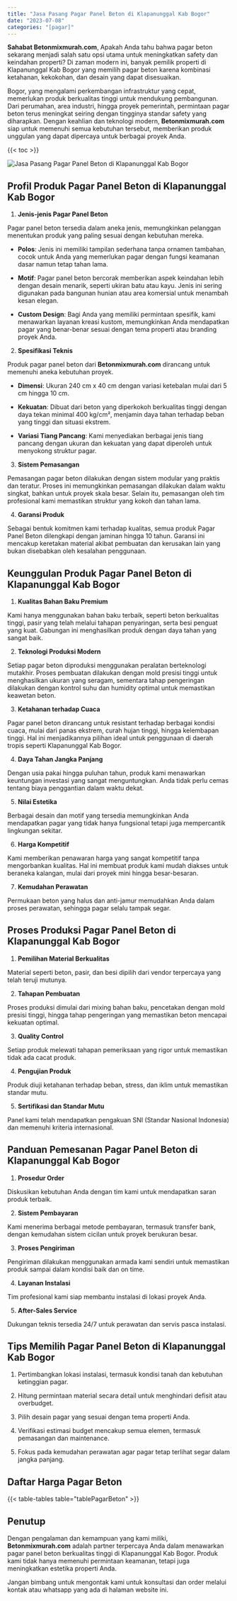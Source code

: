 ```yaml
---
title: "Jasa Pasang Pagar Panel Beton di Klapanunggal Kab Bogor"
date: "2023-07-08"
categories: "[pagar]"
---
```


**Sahabat Betonmixmurah.com**, Apakah Anda tahu bahwa pagar beton sekarang menjadi salah satu opsi utama untuk meningkatkan safety dan keindahan properti? Di zaman modern ini, banyak pemilik properti di Klapanunggal Kab Bogor yang memilih pagar beton karena kombinasi ketahanan, kekokohan, dan desain yang dapat disesuaikan.  

Bogor, yang mengalami perkembangan infrastruktur yang cepat, memerlukan produk berkualitas tinggi untuk mendukung pembangunan. Dari perumahan, area industri, hingga proyek pemerintah, permintaan pagar beton terus meningkat seiring dengan tingginya standar safety yang diharapkan. Dengan keahlian dan teknologi modern, **Betonmixmurah.com** siap untuk memenuhi semua kebutuhan tersebut, memberikan produk unggulan yang dapat dipercaya untuk berbagai proyek Anda.

{{< toc >}}

![Jasa Pasang Pagar Panel Beton di Klapanunggal Kab Bogor](/images/pagar/pagar-beton-01.jpg)

## Profil Produk Pagar Panel Beton di Klapanunggal Kab Bogor

1. **Jenis-jenis Pagar Panel Beton**  

Pagar panel beton tersedia dalam aneka jenis, memungkinkan pelanggan menentukan produk yang paling sesuai dengan kebutuhan mereka.  

- **Polos**: Jenis ini memiliki tampilan sederhana tanpa ornamen tambahan, cocok untuk Anda yang memerlukan pagar dengan fungsi keamanan dasar namun tetap tahan lama.  

- **Motif**: Pagar panel beton bercorak memberikan aspek keindahan lebih dengan desain menarik, seperti ukiran batu atau kayu. Jenis ini sering digunakan pada bangunan hunian atau area komersial untuk menambah kesan elegan.  

- **Custom Design**: Bagi Anda yang memiliki permintaan spesifik, kami menawarkan layanan kreasi kustom, memungkinkan Anda mendapatkan pagar yang benar-benar sesuai dengan tema properti atau branding proyek Anda.  

2. **Spesifikasi Teknis**  

Produk pagar panel beton dari **Betonmixmurah.com** dirancang untuk memenuhi aneka kebutuhan proyek.  

- **Dimensi**: Ukuran 240 cm x 40 cm dengan variasi ketebalan mulai dari 5 cm hingga 10 cm.  

- **Kekuatan**: Dibuat dari beton yang diperkokoh berkualitas tinggi dengan daya tekan minimal 400 kg/cm², menjamin daya tahan terhadap beban yang tinggi dan situasi ekstrem.  

- **Variasi Tiang Pancang**: Kami menyediakan berbagai jenis tiang pancang dengan ukuran dan kekuatan yang dapat diperoleh untuk menyokong struktur pagar.  

3. **Sistem Pemasangan**  

Pemasangan pagar beton dilakukan dengan sistem modular yang praktis dan teratur. Proses ini memungkinkan pemasangan dilakukan dalam waktu singkat, bahkan untuk proyek skala besar. Selain itu, pemasangan oleh tim profesional kami memastikan struktur yang kokoh dan tahan lama.  

4. **Garansi Produk**  

Sebagai bentuk komitmen kami terhadap kualitas, semua produk Pagar Panel Beton dilengkapi dengan jaminan hingga 10 tahun. Garansi ini mencakup keretakan material akibat pembuatan dan kerusakan lain yang bukan disebabkan oleh kesalahan penggunaan.

## Keunggulan Produk Pagar Panel Beton di Klapanunggal Kab Bogor 

1. **Kualitas Bahan Baku Premium**  

Kami hanya menggunakan bahan baku terbaik, seperti beton berkualitas tinggi, pasir yang telah melalui tahapan penyaringan, serta besi penguat yang kuat. Gabungan ini menghasilkan produk dengan daya tahan yang sangat baik.  

2. **Teknologi Produksi Modern**  

Setiap pagar beton diproduksi menggunakan peralatan berteknologi mutakhir. Proses pembuatan dilakukan dengan mold presisi tinggi untuk menghasilkan ukuran yang seragam, sementara tahap pengeringan dilakukan dengan kontrol suhu dan humidity optimal untuk memastikan keawetan beton.  

3. **Ketahanan terhadap Cuaca**  

Pagar panel beton dirancang untuk resistant terhadap berbagai kondisi cuaca, mulai dari panas ekstrem, curah hujan tinggi, hingga kelembapan tinggi. Hal ini menjadikannya pilihan ideal untuk penggunaan di daerah tropis seperti Klapanunggal Kab Bogor.  

4. **Daya Tahan Jangka Panjang**  

Dengan usia pakai hingga puluhan tahun, produk kami menawarkan keuntungan investasi yang sangat menguntungkan. Anda tidak perlu cemas tentang biaya penggantian dalam waktu dekat.  

5. **Nilai Estetika**  

Berbagai desain dan motif yang tersedia memungkinkan Anda mendapatkan pagar yang tidak hanya fungsional tetapi juga mempercantik lingkungan sekitar.  

6. **Harga Kompetitif**  

Kami memberikan penawaran harga yang sangat kompetitif tanpa mengorbankan kualitas. Hal ini membuat produk kami mudah diakses untuk beraneka kalangan, mulai dari proyek mini hingga besar-besaran.  

7. **Kemudahan Perawatan**  

Permukaan beton yang halus dan anti-jamur memudahkan Anda dalam proses perawatan, sehingga pagar selalu tampak segar.

## Proses Produksi Pagar Panel Beton di Klapanunggal Kab Bogor

1. **Pemilihan Material Berkualitas**  

Material seperti beton, pasir, dan besi dipilih dari vendor terpercaya yang telah teruji mutunya.

2. **Tahapan Pembuatan**  

Proses produksi dimulai dari mixing bahan baku, pencetakan dengan mold presisi tinggi, hingga tahap pengeringan yang memastikan beton mencapai kekuatan optimal.

3. **Quality Control**  

Setiap produk melewati tahapan pemeriksaan yang rigor untuk memastikan tidak ada cacat produk.

4. **Pengujian Produk**  

Produk diuji ketahanan terhadap beban, stress, dan iklim untuk memastikan standar mutu.

5. **Sertifikasi dan Standar Mutu**  

Panel kami telah mendapatkan pengakuan SNI (Standar Nasional Indonesia) dan memenuhi kriteria internasional.

## Panduan Pemesanan Pagar Panel Beton di Klapanunggal Kab Bogor

1. **Prosedur Order**  

Diskusikan kebutuhan Anda dengan tim kami untuk mendapatkan saran produk terbaik.

2. **Sistem Pembayaran**  

Kami menerima berbagai metode pembayaran, termasuk transfer bank, dengan kemudahan sistem cicilan untuk proyek berukuran besar.

3. **Proses Pengiriman**  

Pengiriman dilakukan menggunakan armada kami sendiri untuk memastikan produk sampai dalam kondisi baik dan on time.

4. **Layanan Instalasi**  

Tim profesional kami siap membantu instalasi di lokasi proyek Anda.

5. **After-Sales Service**  

Dukungan teknis tersedia 24/7 untuk perawatan dan servis pasca instalasi.

## Tips Memilih Pagar Panel Beton di Klapanunggal Kab Bogor

1. Pertimbangkan lokasi instalasi, termasuk kondisi tanah dan kebutuhan ketinggian pagar.  

2. Hitung permintaan material secara detail untuk menghindari defisit atau overbudget.  

3. Pilih desain pagar yang sesuai dengan tema properti Anda.  

4. Verifikasi estimasi budget mencakup semua elemen, termasuk pemasangan dan maintenance.  

5. Fokus pada kemudahan perawatan agar pagar tetap terlihat segar dalam jangka panjang.

## Daftar Harga Pagar Beton

{{< table-tables table="tablePagarBeton" >}}

## Penutup

Dengan pengalaman dan kemampuan yang kami miliki, **Betonmixmurah.com** adalah partner terpercaya Anda dalam menawarkan pagar panel beton berkualitas tinggi di Klapanunggal Kab Bogor. Produk kami tidak hanya memenuhi permintaan keamanan, tetapi juga meningkatkan estetika properti Anda.  

Jangan bimbang untuk mengontak kami untuk konsultasi dan order melalui kontak atau whatsapp yang ada di halaman website ini.